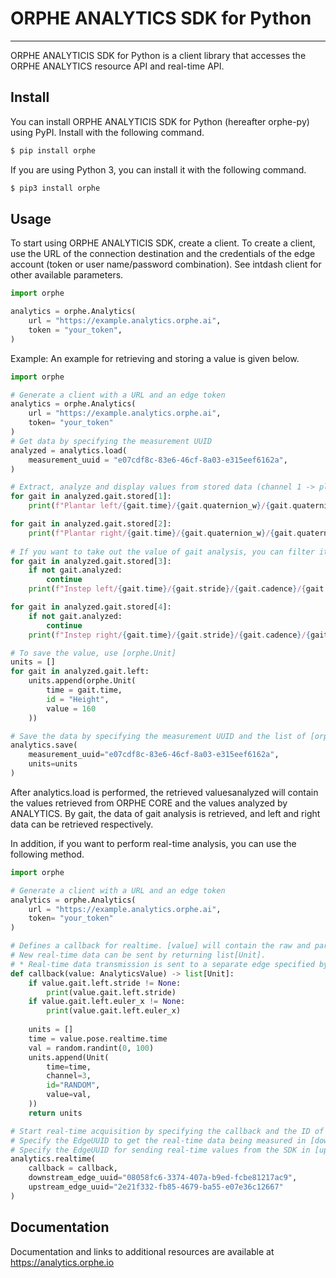 # ORPHE ANALYTICS SDK for Python

---------------------------------------

ORPHE ANALYTICIS SDK for Python is a client library that accesses the ORPHE ANALYTICS resource API and real-time API.

## Install

You can install ORPHE ANALYTICIS SDK for Python (hereafter orphe-py) using PyPI. Install with the following command.

```bash
$ pip install orphe
```

If you are using Python 3, you can install it with the following command.

```bash
$ pip3 install orphe
```

## Usage

To start using ORPHE ANALYTICIS SDK, create a client. To create a client, use the URL of the connection destination and the credentials of the edge account (token or user name/password combination). See intdash client for other available parameters.

```python
import orphe

analytics = orphe.Analytics(
    url = "https://example.analytics.orphe.ai",
    token = "your_token",
)
```

Example:
An example for retrieving and storing a value is given below.

```python
import orphe

# Generate a client with a URL and an edge token
analytics = orphe.Analytics(
    url = "https://example.analytics.orphe.ai",
    token= "your_token"
)
# Get data by specifying the measurement UUID
analyzed = analytics.load(
    measurement_uuid = "e07cdf8c-83e6-46cf-8a03-e315eef6162a",
)

# Extract, analyze and display values from stored data (channel 1 -> plantar left, channel 2 -> plantar right)
for gait in analyzed.gait.stored[1]:
    print(f"Plantar left/{gait.time}/{gait.quaternion_w}/{gait.quaternion_x}/{gait.quaternion_y}/{gait.quaternion_z}")

for gait in analyzed.gait.stored[2]:
    print(f"Plantar right/{gait.time}/{gait.quaternion_w}/{gait.quaternion_x}/{gait.quaternion_y}/{gait.quaternion_z}")
    
# If you want to take out the value of gait analysis, you can filter it by [gait.analyzed] from stored data (channel 3 -> Instep left, channel 4 -> Instep right)
for gait in analyzed.gait.stored[3]:
    if not gait.analyzed:
        continue
    print(f"Instep left/{gait.time}/{gait.stride}/{gait.cadence}/{gait.duration}")

for gait in analyzed.gait.stored[4]:
    if not gait.analyzed:
        continue
    print(f"Instep right/{gait.time}/{gait.stride}/{gait.cadence}/{gait.duration}")

# To save the value, use [orphe.Unit]
units = []
for gait in analyzed.gait.left:
    units.append(orphe.Unit(
        time = gait.time,
        id = "Height",
        value = 160
    ))

# Save the data by specifying the measurement UUID and the list of [orphe.Unit].
analytics.save(
    measurement_uuid="e07cdf8c-83e6-46cf-8a03-e315eef6162a",
    units=units
)
```

After analytics.load is performed, the retrieved valuesanalyzed will contain the values retrieved from ORPHE CORE and the values analyzed by ANALYTICS.
By gait, the data of gait analysis is retrieved, and left and right data can be retrieved respectively.

In addition, if you want to perform real-time analysis, you can use the following method.

```python
import orphe

# Generate a client with a URL and an edge token
analytics = orphe.Analytics(
    url = "https://example.analytics.orphe.ai",
    token= "your_token"
)

# Defines a callback for realtime. [value] will contain the raw and parsed data.
# New real-time data can be sent by returning list[Unit].
# * Real-time data transmission is sent to a separate edge specified by [upstream_edge_uuid].
def callback(value: AnalyticsValue) -> list[Unit]:
    if value.gait.left.stride != None:
        print(value.gait.left.stride)
    if value.gait.left.euler_x != None:
        print(value.gait.left.euler_x)
        
    units = []
    time = value.pose.realtime.time
    val = random.randint(0, 100)
    units.append(Unit(
        time=time,
        channel=3,
        id="RANDOM",
        value=val,
    ))
    return units

# Start real-time acquisition by specifying the callback and the ID of the edge.
# Specify the EdgeUUID to get the real-time data being measured in [downstream_edge_uuid].
# Specify the EdgeUUID for sending real-time values from the SDK in [upstream_edge_uuid].
analytics.realtime(
    callback = callback,
    downstream_edge_uuid="08058fc6-3374-407a-b9ed-fcbe81217ac9",
    upstream_edge_uuid="2e21f332-fb85-4679-ba55-e07e36c12667"
)
```

## Documentation 

Documentation and links to additional resources are available at https://analytics.orphe.io